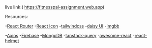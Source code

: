 
live link:( https://fitnesspal-assignment.web.app)


Resources:

-[React Router](https://reactrouter.com/en/main)
-[React Icon](https://react-icons.github.io/react-icons/)
-[tailwindcss](https://tailwindcss.com/)
-[daisy UI](https://daisyui.com/)
-[imgbb](https://imgbb.com/)

-[Axios](https://axios-http.com/docs/intro)
-[Firebase](https://firebase.google.com/)
-[MongoDB](https://www.mongodb.com/cloud/atlas/register)
-[tanstack-query](https://tanstack.com/query/latest)
-[awesome-react](https://github.com/enaqx/awesome-react)
-[react-helmet](https://www.npmjs.com/package/react-helmet)